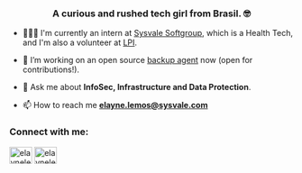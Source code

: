 <h3 align="center">A curious and rushed tech girl from Brasil. 🤓</h3>

- 👩🏼‍💻 I'm currently an intern at [Sysvale Softgroup](https://sysvale.com), which is a Health Tech, and I'm also a volunteer at [LPI](https://www.lpi.org).

- 🔭 I’m working on an open source [backup agent](https://github.com/elaynelemos/backup-agent/) now (open for contributions!).

- 💬 Ask me about **InfoSec, Infrastructure and Data Protection**.

- 📫 How to reach me **elayne.lemos@sysvale.com**

<p align="left">
<h3 align="left">Connect with me:</h3>
<a href="https://twitter.com/elaynelemos" target="blank"><img align="center" src="https://cdn.jsdelivr.net/npm/simple-icons@3.0.1/icons/twitter.svg" alt="elaynelemos" height="30" width="40" /></a>
<a href="https://linkedin.com/in/elaynelemos" target="blank"><img align="center" src="https://cdn.jsdelivr.net/npm/simple-icons@3.0.1/icons/linkedin.svg" alt="elaynelemos" height="30" width="40" /></a>
</p>
